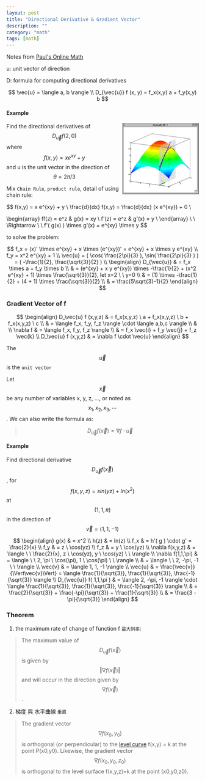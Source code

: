 ```yaml
---
layout: post
title: "Directional Derivative & Gradient Vector"
description: ""
category: "math"
tags: [math]
---
```


<script type="text/javascript" async
  src="https://cdn.mathjax.org/mathjax/latest/MathJax.js?config=TeX-MML-AM_CHTML">
</script>

<script type="text/x-mathjax-config">
MathJax.Hub.Config({
  displayAlign: "left"
});
</script>

Notes from [Paul's Online Math](http://tutorial.math.lamar.edu/Classes/CalcIII/DirectionalDeriv.aspx)

u: unit vector of direction

D: formula for computing directional derivatives

$$
\vec{u} = \langle a, b \rangle
\\
D_{\vec{u}} f (x, y) = f_x(x,y) a + f_y(x,y) b
$$

#### Example

<img style="float:right;width:200px;" src="/assets/img/2016-Q3/160803-gradient.gif" />

Find the directional derivatives of $$ D_{\vec{u}} f(2,0) $$ where $$ f(x,y) = x e^{xy} + y $$ and u is the unit vector in the direction of $$ \theta = 2 \pi / 3 $$

Mix `Chain Rule`, `product rule`, detail of using chain rule:

$$
f(x,y) = x e^{xy} + y
\\
\frac{d}{dx} f(x,y) = \frac{d}{dx} (x e^{xy}) + 0
\\

\begin{array}
 ff(z) = e^z    & g(x) = xy \\
f'(z) = e^z   & g'(x) = y \\
\end{array}
\ \ \Rightarrow \ \ 
f'( g(x) ) \times g'(x) = e^{xy} \times y
$$

to solve the problem:

$$
f_x = (x)' \times e^{xy} + x \times (e^{xy})' = e^{xy} + x \times y e^{xy}
\\
f_y = x^2 e^{xy} + 1
\\
\vec{u} = ( \cos( \frac{2\pi}{3} ), \sin( \frac{2\pi}{3} ) ) = ( -\frac{1}{2}, \frac{\sqrt{3}}{2} )
\\
\begin{align}
D_{\vec{u}} & = f_x \times a + f_y \times b \\
& = (e^{xy} + x y e^{xy}) \times -\frac{1}{2} +  (x^2 e^{xy} + 1) \times \frac{\sqrt{3}}{2}, let x=2 \ \ y=0 \\
& = (1) \times -\frac{1}{2} +  (4 + 1) \times \frac{\sqrt{3}}{2} \\
& = \frac{5\sqrt{3}-1}{2}
\end{align}
$$

### Gradient Vector of f

$$
\begin{align}
D_\vec{u} f (x,y,z) & = f_x(x,y,z) \ a + f_x(x,y,z) \ b + f_x(x,y,z) \ c \\
                    & = \langle f_x, f_y, f_z \rangle \cdot \langle a,b,c \rangle \\
                    & \\
\nabla f            & = \langle f_x, f_y, f_z \rangle \\
                    & = f_x \vec{i} + f_y \vec{j} + f_z \vec{k} \\
D_\vec{u} f (x,y,z) & = \nabla f \cdot \vec{u}
\end{align}
$$

The $$ \vec{u} $$ is the `unit vector`

Let $$ \vec{x} $$ be any number of variables x, y, z, ..., or noted as $$ x_1, x_2, x_3, \cdots $$. We can also write the formula as:

> $$ D_\vec{u} f(\vec{x}) = \nabla f \cdot \vec{u} $$

#### Example

Find directional derivative $$ D_{\vec{u}} f( \vec{x} ) $$, for $$ f(x,y,z) = sin(yz) + ln(x^2) $$ at $$ (1,1,\pi) $$ in the direction of $$ \vec{v} = \langle 1, 1, -1 \rangle $$

$$
\begin{align}
g(x)     & = x^2 \\
h(z)     & = ln(z) \\
f_x      & = h'( g ) \cdot g' = \frac{2}{x} \\
f_y      & = z \ \cos(yz) \\
f_z      & = y \ \cos(yz) \\
\nabla f(x,y,z) & = \langle \ \ \frac{2}{x}, z \ \cos(yz), y \ \cos(yz) \ \ \rangle \\
\nabla f(1,1,\pi) & = \langle \ \ 2, \pi \ \cos(\pi), 1 \ \cos(\pi) \ \ \rangle \\
                  & = \langle \ \ 2, -\pi, -1 \ \ \rangle \\
\vec{v}  & = \langle 1, 1, -1 \rangle \\
\vec{u}  & = \frac{\vec{v}}{\Vert\vec{v}\Vert} = \langle \frac{1}{\sqrt{3}}, \frac{1}{\sqrt{3}}, \frac{-1}{\sqrt{3}} \rangle \\
D_{\vec{u}} f( 1,1,\pi ) & = \langle 2, -\pi, -1 \rangle \cdot \langle \frac{1}{\sqrt{3}}, \frac{1}{\sqrt{3}}, \frac{-1}{\sqrt{3}} \rangle \\
& = \frac{2}{\sqrt{3}} + \frac{-\pi}{\sqrt{3}} + \frac{1}{\sqrt{3}} \\
& = \frac{3 - \pi}{\sqrt{3}}
\end{align}
$$

### Theorem

1. the maximum rate of change of function f `最大斜率`:

> The maximum value of $$ D_{\vec{u}} f(\vec{x}) $$ is given by $$ \Vert \nabla f(\vec{x}) \Vert $$ and will occur in the direction given by $$ \nabla f (\vec{x}) $$.

2. 梯度 與 水平曲線 `垂直`

> The gradient vector $$ \nabla f(x_0, y_0) $$ is orthogonal (or perpendicular) to the [level curve](http://tutorial.math.lamar.edu/Classes/CalcIII/MultiVrbleFcns.aspx#LevelCurve) f(x,y) = k at the point P(x0,y0). Likewise, the gradient vector $$ \nabla f(x_0,y_0,z_0) $$ is orthogonal to the level surface f(x,y,z)=k at the point (x0,y0,z0).